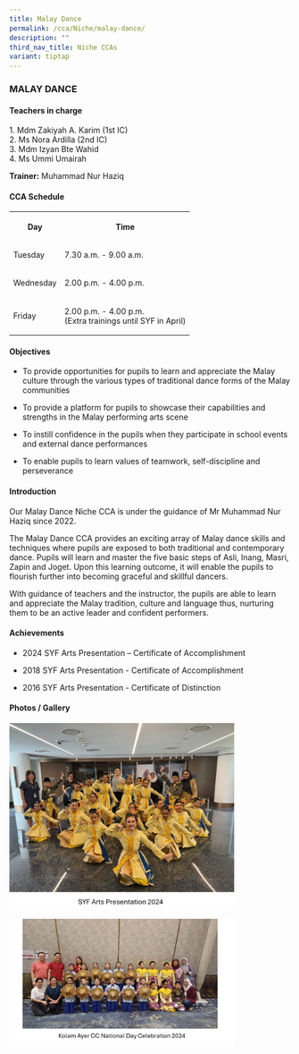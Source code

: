 ```yaml
---
title: Malay Dance
permalink: /cca/Niche/malay-dance/
description: ""
third_nav_title: Niche CCAs
variant: tiptap
---
```

<h3>MALAY DANCE</h3>
<h4>Teachers in charge</h4>
<p>1. Mdm Zakiyah A. Karim (1st IC)
<br>2. Ms Nora Ardilla (2nd IC)
<br>3.&nbsp;Mdm Izyan Bte Wahid
<br>4. Ms Ummi Umairah</p>
<p><strong>Trainer:</strong> Muhammad Nur Haziq</p>
<h4>CCA Schedule</h4>
<table style="minWidth: 50px">
<colgroup>
<col>
<col>
</colgroup>
<tbody>
<tr>
<th rowspan="1" colspan="1">
<p><strong>Day</strong>
</p>
</th>
<th rowspan="1" colspan="1">
<p>Time</p>
</th>
</tr>
<tr>
<td rowspan="1" colspan="1">
<p>Tuesday</p>
</td>
<td rowspan="1" colspan="1">
<p>7.30 a.m. - 9.00 a.m.</p>
</td>
</tr>
<tr>
<td rowspan="1" colspan="1">
<p>Wednesday</p>
</td>
<td rowspan="1" colspan="1">
<p>2.00 p.m. - 4.00 p.m.</p>
</td>
</tr>
<tr>
<td rowspan="1" colspan="1">
<p>Friday</p>
</td>
<td rowspan="1" colspan="1">
<p>2.00 p.m. - 4.00 p.m.
<br>(Extra trainings until SYF in April)</p>
</td>
</tr>
</tbody>
</table>
<h4>Objectives</h4>
<ul data-tight="true" class="tight">
<li>
<p>To provide opportunities for pupils to learn and appreciate the Malay
culture through the various types of traditional dance forms of the Malay
communities</p>
</li>
<li>
<p>To provide a platform for pupils to showcase their capabilities and strengths
in the Malay performing arts scene</p>
</li>
<li>
<p>To instill confidence in the pupils when they participate in school events
and external dance performances</p>
</li>
<li>
<p>To enable pupils to learn values of teamwork, self-discipline and perseverance</p>
</li>
</ul>
<h4>Introduction</h4>
<p>Our Malay Dance Niche CCA is under the guidance of Mr Muhammad Nur Haziq
since 2022.</p>
<p>The Malay Dance CCA provides an exciting array of Malay dance skills and
techniques where pupils are exposed to both traditional and contemporary
dance. Pupils will learn and master the five basic steps of Asli, Inang,
Masri, Zapin and Joget. Upon this learning outcome, it will enable the
pupils to flourish further into becoming graceful and skillful dancers.</p>
<p>With guidance of teachers and the instructor, the pupils are able to learn
and appreciate the Malay tradition, culture and language thus, nurturing
them to be an active leader and confident performers.</p>
<h4>Achievements</h4>
<ul data-tight="true" class="tight">
<li>
<p>2024 SYF Arts Presentation – Certificate of Accomplishment</p>
</li>
<li>
<p>2018 SYF Arts Presentation - Certificate of Accomplishment</p>
</li>
<li>
<p>2016 SYF Arts Presentation - Certificate of Distinction</p>
</li>
</ul>
<h4>Photos / Gallery</h4>
<p></p>
<div class="isomer-image-wrapper">
<img style="width: 80%;" height="auto" width="100%" alt="" src="/images/Malay_dance_2025_2.jpg">
</div>
<p></p>
<p></p>
<div class="isomer-image-wrapper">
<img style="width: 80%;" height="auto" width="100%" alt="" src="/images/Malay_dance_2025_1.jpg">
</div>
<p></p>
<p></p>
<p></p>
<p></p>
<p></p>
<p></p>
<p></p>